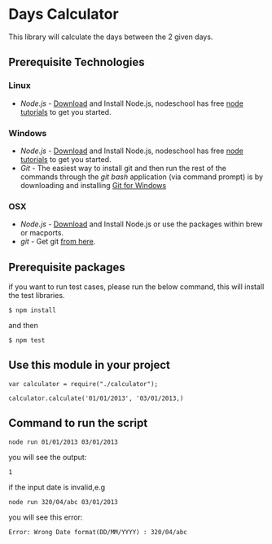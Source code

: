
# Days Calculator
This library will calculate the days between the 2 given days.
## Prerequisite Technologies
### Linux
* *Node.js* - <a href="http://nodejs.org/download/">Download</a> and Install Node.js, nodeschool has free <a href=" http://nodeschool.io/#workshoppers">node tutorials</a> to get you started.

### Windows
* *Node.js* - <a href="http://nodejs.org/download/">Download</a> and Install Node.js, nodeschool has free <a href=" http://nodeschool.io/#workshoppers">node tutorials</a> to get you started.
* *Git* - The easiest way to install git and then run the rest of the commands through the *git bash* application (via command prompt) is by downloading and installing <a href="http://git-scm.com/download/win">Git for Windows</a>

### OSX
* *Node.js* -  <a href="http://nodejs.org/download/">Download</a> and Install Node.js or use the packages within brew or macports.
* *git* - Get git <a href="http://git-scm.com/download/mac">from here</a>.

## Prerequisite packages
if you want to run test cases, please run the below command, this will install the test libraries.
```
$ npm install
```
and then
```
$ npm test
```

## Use this module in your project
```
var calculator = require("./calculator");

calculator.calculate('01/01/2013', '03/01/2013,)
```


## Command to run the script
```
node run 01/01/2013 03/01/2013
```
you will see the output:
```
1
```


if the input date is invalid,e.g
```
node run 320/04/abc 03/01/2013
```
 you will see this error:
```
Error: Wrong Date format(DD/MM/YYYY) : 320/04/abc
```

